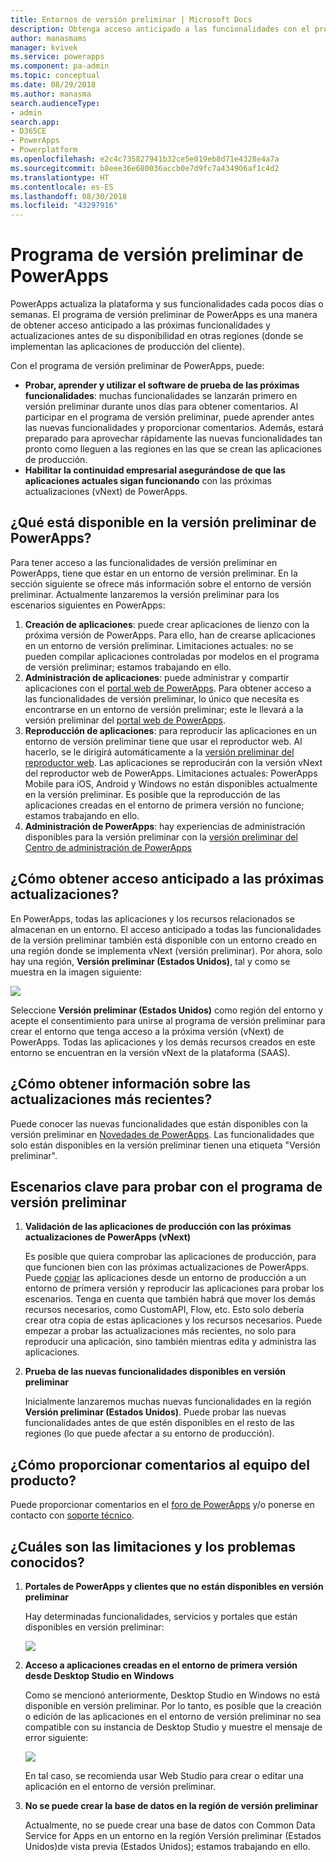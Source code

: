 ```yaml
---
title: Entornos de versión preliminar | Microsoft Docs
description: Obtenga acceso anticipado a las funcionalidades con el programa de versión preliminar de PowerApps
author: manasmams
manager: kvivek
ms.service: powerapps
ms.component: pa-admin
ms.topic: conceptual
ms.date: 08/29/2018
ms.author: manasma
search.audienceType:
- admin
search.app:
- D365CE
- PowerApps
- Powerplatform
ms.openlocfilehash: e2c4c735827941b32ce5e019eb8d71e4328e4a7a
ms.sourcegitcommit: b8eee36e680036accb0e7d9fc7a434906af1c4d2
ms.translationtype: HT
ms.contentlocale: es-ES
ms.lasthandoff: 08/30/2018
ms.locfileid: "43297916"
---
```

# <a name="powerapps-preview-program"></a>Programa de versión preliminar de PowerApps
PowerApps actualiza la plataforma y sus funcionalidades cada pocos días o semanas. El programa de versión preliminar de PowerApps es una manera de obtener acceso anticipado a las próximas funcionalidades y actualizaciones antes de su disponibilidad en otras regiones (donde se implementan las aplicaciones de producción del cliente). 

Con el programa de versión preliminar de PowerApps, puede:
- **Probar, aprender y utilizar el software de prueba de las próximas funcionalidades**: muchas funcionalidades se lanzarán primero en versión preliminar durante unos días para obtener comentarios. Al participar en el programa de versión preliminar, puede aprender antes las nuevas funcionalidades y proporcionar comentarios. Además, estará preparado para aprovechar rápidamente las nuevas funcionalidades tan pronto como lleguen a las regiones en las que se crean las aplicaciones de producción.
- **Habilitar la continuidad empresarial asegurándose de que las aplicaciones actuales sigan funcionando** con las próximas actualizaciones (vNext) de PowerApps.

## <a name="what-in-powerapps-is-available-for-preview"></a>¿Qué está disponible en la versión preliminar de PowerApps?
Para tener acceso a las funcionalidades de versión preliminar en PowerApps, tiene que estar en un entorno de versión preliminar. En la sección siguiente se ofrece más información sobre el entorno de versión preliminar.
Actualmente lanzaremos la versión preliminar para los escenarios siguientes en PowerApps:
1. **Creación de aplicaciones**: puede crear aplicaciones de lienzo con la próxima versión de PowerApps. Para ello, han de crearse aplicaciones en un entorno de versión preliminar. Limitaciones actuales: no se pueden compilar aplicaciones controladas por modelos en el programa de versión preliminar; estamos trabajando en ello.
2. **Administración de aplicaciones**: puede administrar y compartir aplicaciones con el [portal web de PowerApps][2]. Para obtener acceso a las funcionalidades de versión preliminar, lo único que necesita es encontrarse en un entorno de versión preliminar; este le llevará a la versión preliminar del [portal web de PowerApps][3].
3. **Reproducción de aplicaciones**: para reproducir las aplicaciones en un entorno de versión preliminar tiene que usar el reproductor web. Al hacerlo, se le dirigirá automáticamente a la [versión preliminar del reproductor web][4]. Las aplicaciones se reproducirán con la versión vNext del reproductor web de PowerApps. Limitaciones actuales: PowerApps Mobile para iOS, Android y Windows no están disponibles actualmente en la versión preliminar. Es posible que la reproducción de las aplicaciones creadas en el entorno de primera versión no funcione; estamos trabajando en ello.
4. **Administración de PowerApps**: hay experiencias de administración disponibles para la versión preliminar con la [versión preliminar del Centro de administración de PowerApps][1]

## <a name="how-to-get-early-access-to-the-upcoming-updates"></a>¿Cómo obtener acceso anticipado a las próximas actualizaciones?
En PowerApps, todas las aplicaciones y los recursos relacionados se almacenan en un entorno. El acceso anticipado a todas las funcionalidades de la versión preliminar también está disponible con un entorno creado en una región donde se implementa vNext (versión preliminar). Por ahora, solo hay una región, **Versión preliminar (Estados Unidos)**, tal y como se muestra en la imagen siguiente:

![](./media/preview-environment/env3-preview.png)

Seleccione **Versión preliminar (Estados Unidos)** como región del entorno y acepte el consentimiento para unirse al programa de versión preliminar para crear el entorno que tenga acceso a la próxima versión (vNext) de PowerApps.
Todas las aplicaciones y los demás recursos creados en este entorno se encuentran en la versión vNext de la plataforma (SAAS).

## <a name="how-to-learn-about-the-latest-updates"></a>¿Cómo obtener información sobre las actualizaciones más recientes?
Puede conocer las nuevas funcionalidades que están disponibles con la versión preliminar en [Novedades de PowerApps][5]. Las funcionalidades que solo están disponibles en la versión preliminar tienen una etiqueta "Versión preliminar".

## <a name="key-scenarios-to-test-with-the-preview-program"></a>Escenarios clave para probar con el programa de versión preliminar
1. **Validación de las aplicaciones de producción con las próximas actualizaciones de PowerApps (vNext)**

   Es posible que quiera comprobar las aplicaciones de producción, para que funcionen bien con las próximas actualizaciones de PowerApps. Puede [copiar][6] las aplicaciones desde un entorno de producción a un entorno de primera versión y reproducir las aplicaciones para probar los escenarios. Tenga en cuenta que también habrá que mover los demás recursos necesarios, como CustomAPI, Flow, etc. Esto solo debería crear otra copia de estas aplicaciones y los recursos necesarios. Puede empezar a probar las actualizaciones más recientes, no solo para reproducir una aplicación, sino también mientras edita y administra las aplicaciones.
   
2. **Prueba de las nuevas funcionalidades disponibles en versión preliminar**

   Inicialmente lanzaremos muchas nuevas funcionalidades en la región **Versión preliminar (Estados Unidos)**. Puede probar las nuevas funcionalidades antes de que estén disponibles en el resto de las regiones (lo que puede afectar a su entorno de producción).

## <a name="how-to-provide-feedback-to-the-product-team"></a>¿Cómo proporcionar comentarios al equipo del producto?
Puede proporcionar comentarios en el [foro de PowerApps][8] y/o ponerse en contacto con [soporte técnico][9].

## <a name="what-are-the-known-issues-and-limitations"></a>¿Cuáles son las limitaciones y los problemas conocidos?
1. **Portales de PowerApps y clientes que no están disponibles en versión preliminar** 

   Hay determinadas funcionalidades, servicios y portales que están disponibles en versión preliminar:
   
   ![](./media/preview-environment/table.png)

2. **Acceso a aplicaciones creadas en el entorno de primera versión desde Desktop Studio en Windows**

   Como se mencionó anteriormente, Desktop Studio en Windows no está disponible en versión preliminar. Por lo tanto, es posible que la creación o edición de las aplicaciones en el entorno de versión preliminar no sea compatible con su instancia de Desktop Studio y muestre el mensaje de error siguiente:
   
   ![](./media/preview-environment/error2.jpg)

   En tal caso, se recomienda usar Web Studio para crear o editar una aplicación en el entorno de versión preliminar.

3. **No se puede crear la base de datos en la región de versión preliminar**

   Actualmente, no se puede crear una base de datos con Common Data Service for Apps en un entorno en la región Versión preliminar (Estados Unidos)de vista previa (Estados Unidos); estamos trabajando en ello.


<!--Reference links in article-->
[1]: https://preview.admin.powerapps.com
[2]: https://web.powerapps.com
[3]: https://preview.web.powerapps.com
[4]: https://preview.web.powerapps.com/webplayer
[5]: https://docs.microsoft.com/powerapps/maker/canvas-apps/release-notes
[6]: https://docs.microsoft.com/powerapps/administrator/environment-and-tenant-migration
[7]: https://preview.create.powerapps.com
[8]: https://powerusers.microsoft.com/t5/PowerApps-Community/ct-p/PowerApps1
[9]: https://powerapps.microsoft.com/support/

